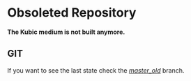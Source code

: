 Obsoleted Repository
====================

**The Kubic medium is not built anymore.**


GIT
---

If you want to see the last state check the [*master_old*](../../tree/master_old) branch.
